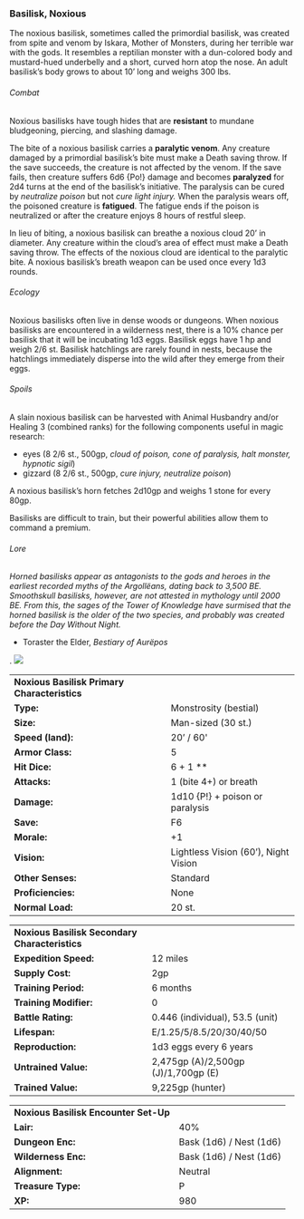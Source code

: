 ### Basilisk, Noxious

The noxious basilisk, sometimes called the primordial basilisk, was created from spite and venom by Iskara, Mother of Monsters, during her terrible war with the gods. It resembles a reptilian monster with a dun-colored body and mustard-hued underbelly and a short, curved horn atop the nose. An adult basilisk’s body grows to about 10’ long and weighs 300 lbs.

###### Combat

Noxious basilisks have tough hides that are **resistant** to mundane bludgeoning, piercing, and slashing damage.

The bite of a noxious basilisk carries a **paralytic venom**. Any creature damaged by a primordial basilisk’s bite must make a Death saving throw. If the save succeeds, the creature is not affected by the venom. If the save fails, then creature suffers 6d6 {Po!} damage and becomes **paralyzed** for 2d4 turns at the end of the basilisk’s initiative. The paralysis can be cured by *neutralize poison* but not *cure light injury.* When the paralysis wears off, the poisoned creature is **fatigued**. The fatigue ends if the poison is neutralized or after the creature enjoys 8 hours of restful sleep.

In lieu of biting, a noxious basilisk can breathe a noxious cloud 20’ in diameter. Any creature within the cloud’s area of effect must make a Death saving throw. The effects of the noxious cloud are identical to the paralytic bite. A noxious basilisk’s breath weapon can be used once every 1d3 rounds.

###### Ecology

Noxious basilisks often live in dense woods or dungeons. When noxious basilisks are encountered in a wilderness nest, there is a 10% chance per basilisk that it will be incubating 1d3 eggs. Basilisk eggs have 1 hp and weigh 2/6 st. Basilisk hatchlings are rarely found in nests, because the hatchlings immediately disperse into the wild after they emerge from their eggs.

###### Spoils

A slain noxious basilisk can be harvested with Animal Husbandry and/or Healing 3 (combined ranks) for the following components useful in magic research:

* eyes (8 2/6 st., 500gp, *cloud of poison, cone of paralysis, halt monster, hypnotic sigil*)
* gizzard (8 2/6 st., 500gp, *cure injury, neutralize poison*)

A noxious basilisk’s horn fetches 2d10gp and weighs 1 stone for every 80gp.

Basilisks are difficult to train, but their powerful abilities allow them to command a premium.

###### Lore

*Horned basilisks appear as antagonists to the gods and heroes in the earliest recorded myths of the Argollëans, dating back to 3,500 BE. Smoothskull basilisks, however, are not attested in mythology until 2000 BE. From this, the sages of the Tower of Knowledge have surmised that the horned basilisk is the older of the two species, and probably was created before the Day Without Night.*

* Toraster the Elder, *Bestiary of Aurëpos*

. ![](data:image/png;base64...)

|  |  |
| --- | --- |
| **Noxious Basilisk Primary Characteristics** | |
| **Type:** | Monstrosity (bestial) |
| **Size:** | Man-sized (30 st.) |
| **Speed (land):** | 20’ / 60' |
| **Armor Class:** | 5 |
| **Hit Dice:** | 6 + 1 \*\* |
| **Attacks:** | 1 (bite 4+) or breath |
| **Damage:** | 1d10 {P!} + poison or paralysis |
| **Save:** | F6 |
| **Morale:** | +1 |
| **Vision:** | Lightless Vision (60’), Night Vision |
| **Other Senses:** | Standard |
| **Proficiencies:** | None |
| **Normal Load:** | 20 st. |

|  |  |
| --- | --- |
| **Noxious Basilisk Secondary Characteristics** | |
| **Expedition Speed:** | 12 miles |
| **Supply Cost:** | 2gp |
| **Training Period:** | 6 months |
| **Training Modifier:** | 0 |
| **Battle Rating:** | 0.446 (individual), 53.5 (unit) |
| **Lifespan:** | E/1.25/5/8.5/20/30/40/50 |
| **Reproduction:** | 1d3 eggs every 6 years |
| **Untrained Value:** | 2,475gp (A)/2,500gp (J)/1,700gp (E) |
| **Trained Value:** | 9,225gp (hunter) |

|  |  |
| --- | --- |
| **Noxious Basilisk Encounter Set-Up** | |
| **Lair:** | 40% |
| **Dungeon Enc:** | Bask (1d6) / Nest (1d6) |
| **Wilderness Enc:** | Bask (1d6) / Nest (1d6) |
| **Alignment:** | Neutral |
| **Treasure Type:** | P |
| **XP:** | 980 |
